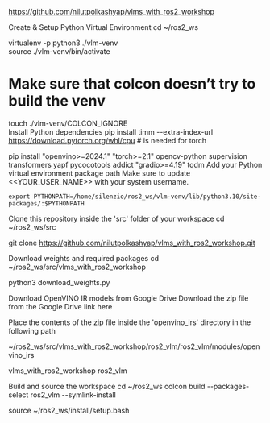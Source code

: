 https://github.com/nilutpolkashyap/vlms_with_ros2_workshop


Create & Setup Python Virtual Environment
cd ~/ros2_ws

virtualenv -p python3 ./vlm-venv                      
source ./vlm-venv/bin/activate

# Make sure that colcon doesn’t try to build the venv
touch ./vlm-venv/COLCON_IGNORE        
Install Python dependencies
pip install timm --extra-index-url https://download.pytorch.org/whl/cpu  # is needed for torch

pip install "openvino>=2024.1" "torch>=2.1" opencv-python supervision transformers yapf pycocotools addict "gradio>=4.19" tqdm
Add your Python virtual environment package path
Make sure to update <<YOUR_USER_NAME>> with your system username.
```
export PYTHONPATH=/home/silenzio/ros2_ws/vlm-venv/lib/python3.10/site-packages/:$PYTHONPATH
```

Clone this repository inside the 'src' folder of your workspace
cd ~/ros2_ws/src

git clone https://github.com/nilutpolkashyap/vlms_with_ros2_workshop.git

Download weights and required packages
cd ~/ros2_ws/src/vlms_with_ros2_workshop

python3 download_weights.py

Download OpenVINO IR models from Google Drive
Download the zip file from the Google Drive link here

Place the contents of the zip file inside the 'openvino_irs' directory in the following path

~/ros2_ws/src/vlms_with_ros2_workshop/ros2_vlm/ros2_vlm/modules/openvino_irs

vlms_with_ros2_workshop
ros2_vlm

Build and source the workspace
cd ~/ros2_ws
colcon build --packages-select ros2_vlm --symlink-install 

source ~/ros2_ws/install/setup.bash


